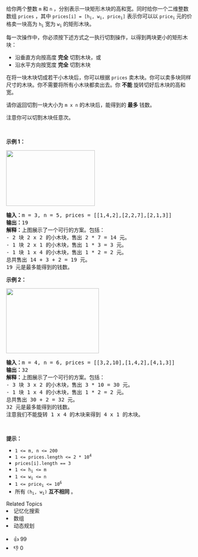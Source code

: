 <p>给你两个整数&nbsp;<code>m</code> 和&nbsp;<code>n</code>&nbsp;，分别表示一块矩形木块的高和宽。同时给你一个二维整数数组&nbsp;<code>prices</code>&nbsp;，其中&nbsp;<code>prices[i] = [h<sub>i</sub>, w<sub>i</sub>, price<sub>i</sub>]</code>&nbsp;表示你可以以&nbsp;<code>price<sub>i</sub></code>&nbsp;元的价格卖一块高为&nbsp;<code>h<sub>i</sub></code>&nbsp;宽为&nbsp;<code>w<sub>i</sub></code>&nbsp;的矩形木块。</p>

<p>每一次操作中，你必须按下述方式之一执行切割操作，以得到两块更小的矩形木块：</p>

<ul> 
 <li>沿垂直方向按高度 <strong>完全</strong> 切割木块，或</li> 
 <li>沿水平方向按宽度 <strong>完全</strong> 切割木块</li> 
</ul>

<p>在将一块木块切成若干小木块后，你可以根据 <code>prices</code>&nbsp;卖木块。你可以卖多块同样尺寸的木块。你不需要将所有小木块都卖出去。你 <strong>不能</strong>&nbsp;旋转切好后木块的高和宽。</p>

<p>请你返回切割一块大小为<em>&nbsp;</em><code>m x n</code><em> </em>的木块后，能得到的&nbsp;<strong>最多</strong>&nbsp;钱数。</p>

<p>注意你可以切割木块任意次。</p>

<p>&nbsp;</p>

<p><strong>示例 1：</strong></p>

<p><img alt="" src="https://assets.leetcode.com/uploads/2022/04/27/ex1.png" style="width: 239px; height: 150px;" /></p>

<pre>
<b>输入：</b>m = 3, n = 5, prices = [[1,4,2],[2,2,7],[2,1,3]]
<b>输出：</b>19
<b>解释：</b>上图展示了一个可行的方案。包括：
- 2 块 2 x 2 的小木块，售出 2 * 7 = 14 元。
- 1 块 2 x 1 的小木块，售出 1 * 3 = 3 元。
- 1 块 1 x 4 的小木块，售出 1 * 2 = 2 元。
总共售出 14 + 3 + 2 = 19 元。
19 元是最多能得到的钱数。
</pre>

<p><strong>示例 2：</strong></p>

<p><img alt="" src="https://assets.leetcode.com/uploads/2022/04/27/ex2new.png" style="width: 250px; height: 175px;" /></p>

<pre>
<b>输入：</b>m = 4, n = 6, prices = [[3,2,10],[1,4,2],[4,1,3]]
<b>输出：</b>32
<b>解释：</b>上图展示了一个可行的方案。包括：
- 3 块 3 x 2 的小木块，售出 3 * 10 = 30 元。
- 1 块 1 x 4 的小木块，售出 1 * 2 = 2 元。
总共售出 30 + 2 = 32 元。
32 元是最多能得到的钱数。
注意我们不能旋转 1 x 4 的木块来得到 4 x 1 的木块。</pre>

<p>&nbsp;</p>

<p><strong>提示：</strong></p>

<ul> 
 <li><code>1 &lt;= m, n &lt;= 200</code></li> 
 <li><code>1 &lt;= prices.length &lt;= 2 * 10<sup>4</sup></code></li> 
 <li><code>prices[i].length == 3</code></li> 
 <li><code>1 &lt;= h<sub>i</sub> &lt;= m</code></li> 
 <li><code>1 &lt;= w<sub>i</sub> &lt;= n</code></li> 
 <li><code>1 &lt;= price<sub>i</sub> &lt;= 10<sup>6</sup></code></li> 
 <li>所有&nbsp;<code>(h<sub>i</sub>, w<sub>i</sub>)</code> <strong>互不相同</strong>&nbsp;。</li> 
</ul>

<div><div>Related Topics</div><div><li>记忆化搜索</li><li>数组</li><li>动态规划</li></div></div><br><div><li>👍 99</li><li>👎 0</li></div>